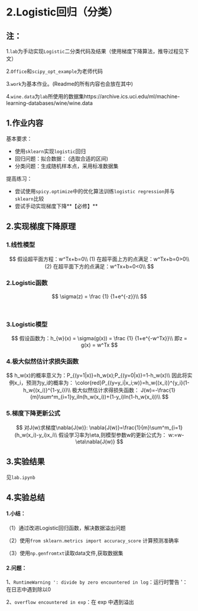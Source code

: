# 2.Logistic回归（分类）

## 注：

1.`lab`为手动实现`Logistic`二分类代码及结果（使用梯度下降算法，推导过程见下文）

2.`Office`和`scipy_opt_example`为老师代码

3.`work`为基本作业。(Readme的所有内容也会放在其中)

4.`wine.data`为`lab`所使用的数据集https://archive.ics.uci.edu/ml/machine-learning-databases/wine/wine.data

## 1.作业内容

基本要求：

- 使用`sklearn`实现`logistic`回归
- 回归问题：拟合数据： (选取合适的区间)
- 分类问题：生成随机样本点，采用标准数据集

提高练习：

- 尝试使用`spicy.optimize`中的优化算法训练`logistic regression`并与`sklearn`比较
- 尝试手动实现梯度下降**【必修】**

## **2.实现梯度下降原理**

### 	1.线性模型

$$
假设超平面方程：w^Tx+b=0\\
(1) 在超平面上方的点满足：w^Tx+b=0>0\\
(2) 在超平面下方的点满足：w^Tx+b=0<0\\
$$

### 	2.Logistic函数

$$
\sigma(z) = \frac {1} {1+e^{-z}}\\
$$

​	

### 	3.Logistic模型

$$
假设函数为：h_{w}(x) = \sigma(g(x)) = \frac {1} {1+e^{-w^Tx}}\\
即z = g(x) = w^Tx
$$

### 	4.极大似然估计求损失函数

$$
h_w(x)的概率意义为：P_{(y=1|x)}=h_w(x);P_{(y=0|x)}=1-h_w(x)\\
因此将实例x_i，预测为y_i的概率为：
\color{red}P_{(y=y_i|x_i;w)}=h_w{(x_i)}^{y_i}(1-h_w{(x_i)}^{1-y_i})\\
极大似然估计求得损失函数：
J(w)=-\frac{1}{m}\sum^m_{i=1}y_iIn(h_w(x_i))+(1-y_i)In(1-h_w(x_i))\\
$$

### 	5.梯度下降更新公式

$$
对J(w)求梯度\nabla{J(w)}:
\nabla{J(w)}=\frac{1}{m}\sum^m_{i=1}(h_w(x_i)-y_i)x_i\\
假设学习率为\eta,则模型参数w的更新公式为：
w:=w-\eta\nabla{J(w)}
$$



## 3.实验结果

见`lab.ipynb`

## 4.实验总结

#### 1.小结：

（1）通过改进Logistic回归函数，解决数据溢出问题

（2）使用`from sklearn.metrics import accuracy_score` 计算预测准确率

（3）使用`np.genfromtxt`读取data文件,获取数据集

#### 2.问题：

1、`RuntimeWarning ': divide by zero encountered in log`：运行时警告 '：在日志中遇到除以0

2、`overflow encountered in exp`：在 exp 中遇到溢出